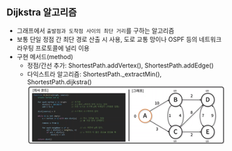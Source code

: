 ## Dijkstra 알고리즘
- 그래프에서 `출발점과 도착점 사이의 최단 거리`를 구하는 알고리즘
- 보통 단일 정점 간 최단 경로 산출 시 사용, 도로 교통 망이나 OSPF 등의 네트워크 라우팅 프로토콜에 널리 이용
- 구현 메서드(method)
    - 정점/간선 추가: ShortestPath.addVertex(), ShortestPath.addEdge()
    - 다익스트라 알고리즘: ShortestPath._extractMin(), ShortestPath.dijkstra()
![img](../../images/Dijkstra.PNG)

